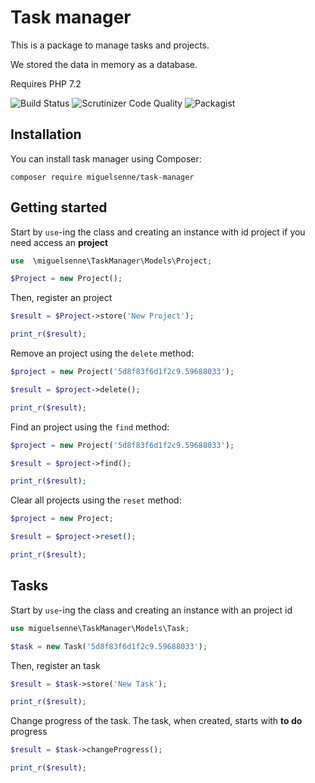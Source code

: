 Task manager
=============
This is a package to manage tasks and projects.

We stored the data in memory as a database.

Requires PHP 7.2

![Build Status](https://travis-ci.org/miguelsenne/taskManager.svg?branch=master) ![Scrutinizer Code Quality](https://scrutinizer-ci.com/g/miguelsenne/taskManager/badges/quality-score.png?b=master) ![Packagist](https://img.shields.io/packagist/dt/miguelsenne/task-manager.svg)

Installation
------------

You can install task manager using Composer:

```
composer require miguelsenne/task-manager
```

Getting started
--------

Start by `use`-ing the class and creating an instance with id project if you need access an **project**

```php
use  \miguelsenne\TaskManager\Models\Project;  

$Project = new Project();

```

Then, register an project

```php 
$result = $Project->store('New Project');

print_r($result);

```

Remove an project using the `delete` method:

```php 
$project = new Project('5d8f83f6d1f2c9.59688033');

$result = $project->delete();

print_r($result);

```

Find an project using the `find` method:

```php 
$project = new Project('5d8f83f6d1f2c9.59688033');

$result = $project->find();

print_r($result);

```

Clear all projects using the `reset` method:

```php 
$project = new Project;

$result = $project->reset();

print_r($result);

```

Tasks
--------

Start by `use`-ing the class and creating an instance with an project id

```php 
use miguelsenne\TaskManager\Models\Task;

$task = new Task('5d8f83f6d1f2c9.59688033');

```

Then, register an task

```php 
$result = $task->store('New Task');

print_r($result);

```

Change progress of the task. The task, when created, starts with **to do** progress

```php 
$result = $task->changeProgress();

print_r($result);

```
